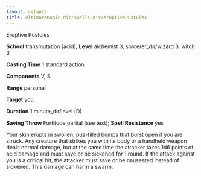 ```yaml
---
layout: default
title: ultimateMagic_dir/spells_dir/eruptivePustules
---
```

Eruptive Pustules

**School** transmutation [acid]; **Level** alchemist 3, sorcerer_dir/wizard 3, witch 3

**Casting Time** 1 standard action

**Components** V, S

**Range** personal

**Target** you

**Duration** 1 minute_dir/level (D)

**Saving Throw** Fortitude partial (see text); **Spell Resistance** yes

Your skin erupts in swollen, pus-filled bumps that burst open if you are struck. Any creature that strikes you with its body or a handheld weapon deals normal damage, but at the same time the attacker takes 1d6 points of acid damage and must save or be sickened for 1 round. If the attack against you is a critical hit, the attacker must save or be nauseated instead of sickened. This damage can harm a swarm.

